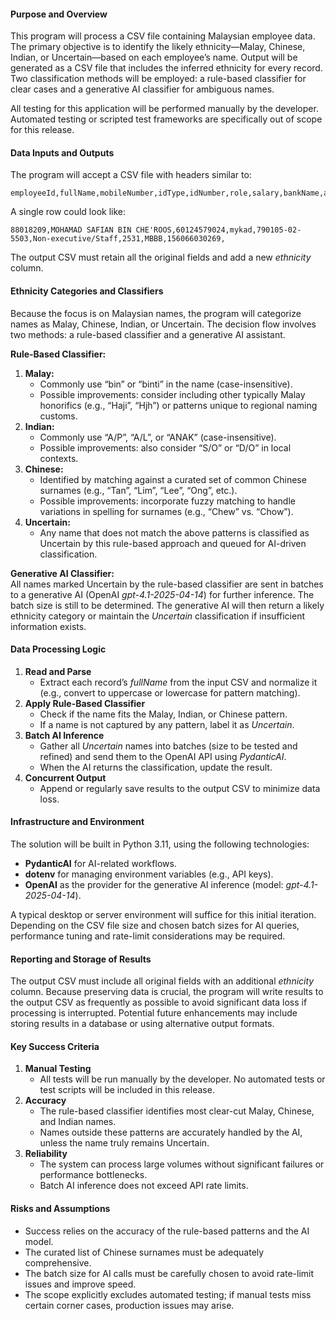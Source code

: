 #### Purpose and Overview

This program will process a CSV file containing Malaysian employee data. The primary objective is to identify the likely ethnicity—Malay, Chinese, Indian, or Uncertain—based on each employee’s name. Output will be generated as a CSV file that includes the inferred ethnicity for every record. Two classification methods will be employed: a rule-based classifier for clear cases and a generative AI classifier for ambiguous names.

All testing for this application will be performed manually by the developer. Automated testing or scripted test frameworks are specifically out of scope for this release.

#### Data Inputs and Outputs

The program will accept a CSV file with headers similar to:
```
employeeId,fullName,mobileNumber,idType,idNumber,role,salary,bankName,accountNumber,race
```
A single row could look like:
```
88018209,MOHAMAD SAFIAN BIN CHE'ROOS,60124579024,mykad,790105-02-5503,Non-executive/Staff,2531,MBBB,156066030269,
```
The output CSV must retain all the original fields and add a new *ethnicity* column.

#### Ethnicity Categories and Classifiers

Because the focus is on Malaysian names, the program will categorize names as Malay, Chinese, Indian, or Uncertain. The decision flow involves two methods: a rule-based classifier and a generative AI assistant.

**Rule-Based Classifier:**  
1. **Malay:**  
   - Commonly use “bin” or “binti” in the name (case-insensitive).  
   - Possible improvements: consider including other typically Malay honorifics (e.g., “Haji”, “Hjh”) or patterns unique to regional naming customs.  
2. **Indian:**  
   - Commonly use “A/P”, “A/L”, or “ANAK” (case-insensitive).  
   - Possible improvements: also consider “S/O” or “D/O” in local contexts.  
3. **Chinese:**  
   - Identified by matching against a curated set of common Chinese surnames (e.g., “Tan”, “Lim”, “Lee”, “Ong”, etc.).  
   - Possible improvements: incorporate fuzzy matching to handle variations in spelling for surnames (e.g., “Chew” vs. “Chow”).  
4. **Uncertain:**  
   - Any name that does not match the above patterns is classified as Uncertain by this rule-based approach and queued for AI-driven classification.

**Generative AI Classifier:**  
All names marked Uncertain by the rule-based classifier are sent in batches to a generative AI (OpenAI *gpt-4.1-2025-04-14*) for further inference. The batch size is still to be determined. The generative AI will then return a likely ethnicity category or maintain the *Uncertain* classification if insufficient information exists.

#### Data Processing Logic

1. **Read and Parse**  
   - Extract each record’s *fullName* from the input CSV and normalize it (e.g., convert to uppercase or lowercase for pattern matching).
2. **Apply Rule-Based Classifier**  
   - Check if the name fits the Malay, Indian, or Chinese pattern.  
   - If a name is not captured by any pattern, label it as *Uncertain*.  
3. **Batch AI Inference**  
   - Gather all *Uncertain* names into batches (size to be tested and refined) and send them to the OpenAI API using *PydanticAI*.  
   - When the AI returns the classification, update the result.  
4. **Concurrent Output**  
   - Append or regularly save results to the output CSV to minimize data loss.

#### Infrastructure and Environment

The solution will be built in Python 3.11, using the following technologies:  
- **PydanticAI** for AI-related workflows.  
- **dotenv** for managing environment variables (e.g., API keys).  
- **OpenAI** as the provider for the generative AI inference (model: *gpt-4.1-2025-04-14*).  

A typical desktop or server environment will suffice for this initial iteration. Depending on the CSV file size and chosen batch sizes for AI queries, performance tuning and rate-limit considerations may be required.

#### Reporting and Storage of Results

The output CSV must include all original fields with an additional *ethnicity* column. Because preserving data is crucial, the program will write results to the output CSV as frequently as possible to avoid significant data loss if processing is interrupted. Potential future enhancements may include storing results in a database or using alternative output formats.

#### Key Success Criteria

1. **Manual Testing**  
   - All tests will be run manually by the developer. No automated tests or test scripts will be included in this release.  
2. **Accuracy**  
   - The rule-based classifier identifies most clear-cut Malay, Chinese, and Indian names.  
   - Names outside these patterns are accurately handled by the AI, unless the name truly remains Uncertain.  
3. **Reliability**  
   - The system can process large volumes without significant failures or performance bottlenecks.  
   - Batch AI inference does not exceed API rate limits.  

#### Risks and Assumptions

- Success relies on the accuracy of the rule-based patterns and the AI model.  
- The curated list of Chinese surnames must be adequately comprehensive.  
- The batch size for AI calls must be carefully chosen to avoid rate-limit issues and improve speed.  
- The scope explicitly excludes automated testing; if manual tests miss certain corner cases, production issues may arise.
